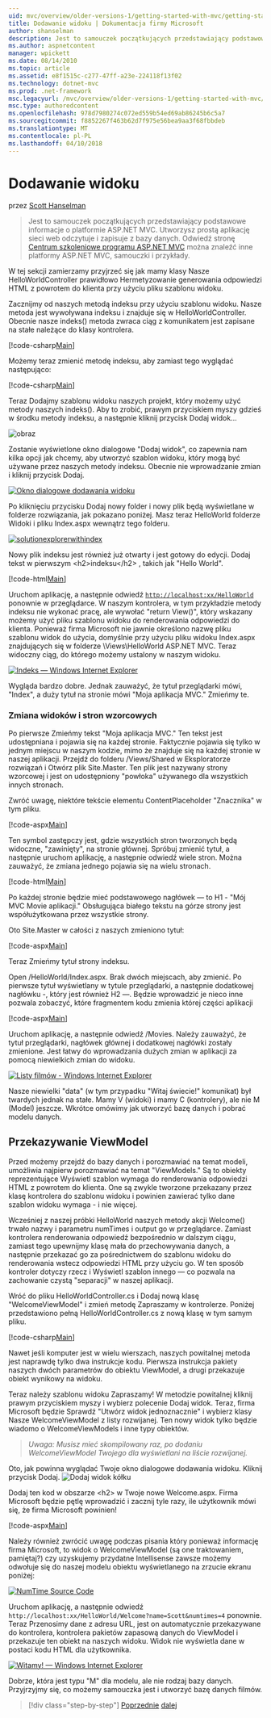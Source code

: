 ```yaml
---
uid: mvc/overview/older-versions-1/getting-started-with-mvc/getting-started-with-mvc-part3
title: Dodawanie widoku | Dokumentacja firmy Microsoft
author: shanselman
description: Jest to samouczek początkujących przedstawiający podstawowe informacje o platformie ASP.NET MVC. Utwórz prostą aplikację sieci web odczytuje i zapisuje z bazy danych.
ms.author: aspnetcontent
manager: wpickett
ms.date: 08/14/2010
ms.topic: article
ms.assetid: e8f1515c-c277-47ff-a23e-224118f13f02
ms.technology: dotnet-mvc
ms.prod: .net-framework
msc.legacyurl: /mvc/overview/older-versions-1/getting-started-with-mvc/getting-started-with-mvc-part3
msc.type: authoredcontent
ms.openlocfilehash: 978d7980274c072ed559b54ed69ab86245b6c5a7
ms.sourcegitcommit: f8852267f463b62d7f975e56bea9aa3f68fbbdeb
ms.translationtype: MT
ms.contentlocale: pl-PL
ms.lasthandoff: 04/10/2018
---
```

<a name="adding-a-view"></a>Dodawanie widoku
====================
przez [Scott Hanselman](https://github.com/shanselman)

> Jest to samouczek początkujących przedstawiający podstawowe informacje o platformie ASP.NET MVC. Utworzysz prostą aplikację sieci web odczytuje i zapisuje z bazy danych. Odwiedź stronę [Centrum szkoleniowe programu ASP.NET MVC](../../../index.md) można znaleźć inne platformy ASP.NET MVC, samouczki i przykłady.


W tej sekcji zamierzamy przyjrzeć się jak mamy klasy Nasze HelloWorldController prawidłowo Hermetyzowanie generowania odpowiedzi HTML z powrotem do klienta przy użyciu pliku szablonu widoku.

Zacznijmy od naszych metodą indeksu przy użyciu szablonu widoku. Nasze metoda jest wywoływana indeksu i znajduje się w HelloWorldController. Obecnie nasze indeks() metoda zwraca ciąg z komunikatem jest zapisane na stałe należące do klasy kontrolera.

[!code-csharp[Main](getting-started-with-mvc-part3/samples/sample1.cs)]

Możemy teraz zmienić metodę indeksu, aby zamiast tego wyglądać następująco:

[!code-csharp[Main](getting-started-with-mvc-part3/samples/sample2.cs)]

Teraz Dodajmy szablonu widoku naszych projekt, który możemy użyć metody naszych indeks(). Aby to zrobić, prawym przyciskiem myszy gdzieś w środku metody indeksu, a następnie kliknij przycisk Dodaj widok...

![obraz](getting-started-with-mvc-part3/_static/image1.png)

Zostanie wyświetlone okno dialogowe "Dodaj widok", co zapewnia nam kilka opcji jak chcemy, aby utworzyć szablon widoku, który mogą być używane przez naszych metody indeksu. Obecnie nie wprowadzanie zmian i kliknij przycisk Dodaj.

[![Okno dialogowe dodawania widoku](getting-started-with-mvc-part3/_static/image3.png)](getting-started-with-mvc-part3/_static/image2.png)

Po kliknięciu przycisku Dodaj nowy folder i nowy plik będą wyświetlane w folderze rozwiązania, jak pokazano poniżej. Masz teraz HelloWorld folderze Widoki i pliku Index.aspx wewnątrz tego folderu.

[![solutionexplorerwithindex](getting-started-with-mvc-part3/_static/image5.png)](getting-started-with-mvc-part3/_static/image4.png)

Nowy plik indeksu jest również już otwarty i jest gotowy do edycji. Dodaj tekst w pierwszym &lt;h2&gt;indeksu&lt;/h2&gt; , takich jak "Hello World".

[!code-html[Main](getting-started-with-mvc-part3/samples/sample3.html)]

Uruchom aplikację, a następnie odwiedź [ `http://localhost:xx/HelloWorld` ](http://localhostxx) ponownie w przeglądarce. W naszym kontrolera, w tym przykładzie metody indeksu nie wykonać pracę, ale wywołać "return View()", który wskazany możemy użyć pliku szablonu widoku do renderowania odpowiedzi do klienta. Ponieważ firma Microsoft nie jawnie określono nazwę pliku szablonu widok do użycia, domyślnie przy użyciu pliku widoku Index.aspx znajdujących się w folderze \Views\HelloWorld ASP.NET MVC. Teraz widoczny ciąg, do którego możemy ustalony w naszym widoku.

[![Indeks — Windows Internet Explorer](getting-started-with-mvc-part3/_static/image7.png)](getting-started-with-mvc-part3/_static/image6.png)

Wygląda bardzo dobre. Jednak zauważyć, że tytuł przeglądarki mówi, "Index", a duży tytuł na stronie mówi "Moja aplikacja MVC." Zmieńmy te.

### <a name="changing-views-and-master-pages"></a>Zmiana widoków i stron wzorcowych

Po pierwsze Zmieńmy tekst "Moja aplikacja MVC." Ten tekst jest udostępniana i pojawia się na każdej stronie. Faktycznie pojawia się tylko w jednym miejscu w naszym kodzie, mimo że znajduje się na każdej stronie w naszej aplikacji. Przejdź do folderu /Views/Shared w Eksploratorze rozwiązań i Otwórz plik Site.Master. Ten plik jest nazywany strony wzorcowej i jest on udostępniony "powłoka" używanego dla wszystkich innych stronach.

Zwróć uwagę, niektóre tekście elementu ContentPlaceholder "Znacznika" w tym pliku.

[!code-aspx[Main](getting-started-with-mvc-part3/samples/sample4.aspx)]

Ten symbol zastępczy jest, gdzie wszystkich stron tworzonych będą widoczne, "zawinięty", na stronie głównej. Spróbuj zmienić tytuł, a następnie uruchom aplikację, a następnie odwiedź wiele stron. Można zauważyć, że zmiana jednego pojawia się na wielu stronach.

[!code-html[Main](getting-started-with-mvc-part3/samples/sample5.html)]

Po każdej stronie będzie mieć podstawowego nagłówek — to H1 - "Mój MVC Movie aplikacji." Obsługująca białego tekstu na górze strony jest współużytkowana przez wszystkie strony.

Oto Site.Master w całości z naszych zmieniono tytuł:

[!code-aspx[Main](getting-started-with-mvc-part3/samples/sample6.aspx)]

Teraz Zmieńmy tytuł strony indeksu.

Open /HelloWorld/Index.aspx. Brak dwóch miejscach, aby zmienić. Po pierwsze tytuł wyświetlany w tytule przeglądarki, a następnie dodatkowej nagłówku -, który jest również H2 —. Będzie wprowadzić je nieco inne pozwala zobaczyć, które fragmentem kodu zmienia której części aplikacji

[!code-aspx[Main](getting-started-with-mvc-part3/samples/sample7.aspx)]

Uruchom aplikację, a następnie odwiedź /Movies. Należy zauważyć, że tytuł przeglądarki, nagłówek głównej i dodatkowej nagłówki zostały zmienione. Jest łatwy do wprowadzania dużych zmian w aplikacji za pomocą niewielkich zmian do widoku.

[![Listy filmów - Windows Internet Explorer](getting-started-with-mvc-part3/_static/image9.png)](getting-started-with-mvc-part3/_static/image8.png)

Nasze niewielki "data" (w tym przypadku "Witaj świecie!" komunikat) był twardych jednak na stałe. Mamy V (widoki) i mamy C (kontrolery), ale nie M (Model) jeszcze. Wkrótce omówimy jak utworzyć bazę danych i pobrać modelu danych.

## <a name="passing-a-viewmodel"></a>Przekazywanie ViewModel

Przed możemy przejdź do bazy danych i porozmawiać na temat modeli, umożliwia najpierw porozmawiać na temat "ViewModels." Są to obiekty reprezentujące Wyświetl szablon wymaga do renderowania odpowiedzi HTML z powrotem do klienta. One są zwykle tworzone przekazany przez klasę kontrolera do szablonu widoku i powinien zawierać tylko dane szablon widoku wymaga - i nie więcej.

Wcześniej z naszej próbki HelloWorld naszych metody akcji Welcome() trwało nazwy i parametru numTimes i output go w przeglądarce. Zamiast kontrolera renderowania odpowiedź bezpośrednio w dalszym ciągu, zamiast tego upewnijmy klasę mała do przechowywania danych, a następnie przekazać go za pośrednictwem do szablonu widoku do renderowania wstecz odpowiedzi HTML przy użyciu go. W ten sposób kontroler dotyczy rzecz i Wyświetl szablon innego — co pozwala na zachowanie czystą "separacji" w naszej aplikacji.

Wróć do pliku HelloWorldController.cs i Dodaj nową klasę "WelcomeViewModel" i zmień metodę Zapraszamy w kontrolerze. Poniżej przedstawiono pełną HelloWorldController.cs z nową klasę w tym samym pliku.

[!code-csharp[Main](getting-started-with-mvc-part3/samples/sample8.cs)]

Nawet jeśli komputer jest w wielu wierszach, naszych powitalnej metoda jest naprawdę tylko dwa instrukcje kodu. Pierwsza instrukcja pakiety naszych dwóch parametrów do obiektu ViewModel, a drugi przekazuje obiekt wynikowy na widoku.

Teraz należy szablonu widoku Zapraszamy! W metodzie powitalnej kliknij prawym przyciskiem myszy i wybierz polecenie Dodaj widok. Teraz, firma Microsoft będzie Sprawdź "Utwórz widok jednoznacznie" i wybierz klasy Nasze WelcomeViewModel z listy rozwijanej. Ten nowy widok tylko będzie wiadomo o WelcomeViewModels i inne typy obiektów.

> *Uwaga: Musisz mieć skompilowany raz, po dodaniu WelcomeViewModel Twojego dla wyświetlani na liście rozwijanej.*


Oto, jak powinna wyglądać Twoje okno dialogowe dodawania widoku. Kliknij przycisk Dodaj. ![Dodaj widok kółku](getting-started-with-mvc-part3/_static/image10.png)

Dodaj ten kod w obszarze &lt;h2&gt; w Twoje nowe Welcome.aspx. Firma Microsoft będzie pętlę wprowadzić i zacznij tyle razy, ile użytkownik mówi się, że firma Microsoft powinien!

[!code-aspx[Main](getting-started-with-mvc-part3/samples/sample9.aspx)]

Należy również zwrócić uwagę podczas pisania który ponieważ informację firma Microsoft, to widok o WelcomeViewModel (są one traktowaniem, pamiętaj?) czy uzyskujemy przydatne Intellisense zawsze możemy odwołuje się do naszej modelu obiektu wyświetlanego na zrzucie ekranu poniżej:

[![NumTime Source Code](getting-started-with-mvc-part3/_static/image12.png)](getting-started-with-mvc-part3/_static/image11.png)

Uruchom aplikację, a następnie odwiedź `http://localhost:xx/HelloWorld/Welcome?name=Scott&numtimes=4` ponownie. Teraz Przenosimy dane z adresu URL, jest on automatycznie przekazywane do kontrolera, kontrolera pakietów zapasową danych do ViewModel i przekazuje ten obiekt na naszych widoku. Widok nie wyświetla dane w postaci kodu HTML dla użytkownika.

[![Witamy! — Windows Internet Explorer](getting-started-with-mvc-part3/_static/image14.png)](getting-started-with-mvc-part3/_static/image13.png)

Dobrze, która jest typu "M" dla modelu, ale nie rodzaj bazy danych. Przyjrzyjmy się, co możemy samouczka jest i utworzyć bazę danych filmów.

> [!div class="step-by-step"]
> [Poprzednie](getting-started-with-mvc-part2.md)
> [dalej](getting-started-with-mvc-part4.md)
